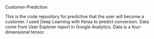 Customer-Prediction

This is the code repository for predictive that the user will become a customer.
I used Deep Learning with Keras to predict conversion.
Data come from  User Explorer report in Google Analytics.
Data is a four-dimensional tensor.
